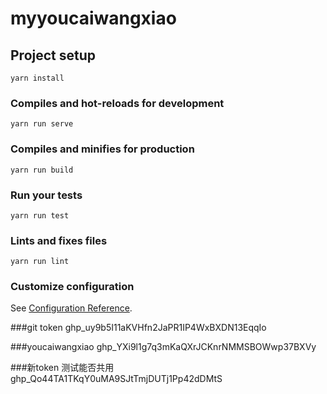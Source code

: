 # myyoucaiwangxiao

## Project setup
```
yarn install
```

### Compiles and hot-reloads for development
```
yarn run serve
```

### Compiles and minifies for production
```
yarn run build
```

### Run your tests
```
yarn run test
```

### Lints and fixes files
```
yarn run lint
```

### Customize configuration
See [Configuration Reference](https://cli.vuejs.org/config/).

###git token
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

###youcaiwangxiao
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

###新token 测试能否共用
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